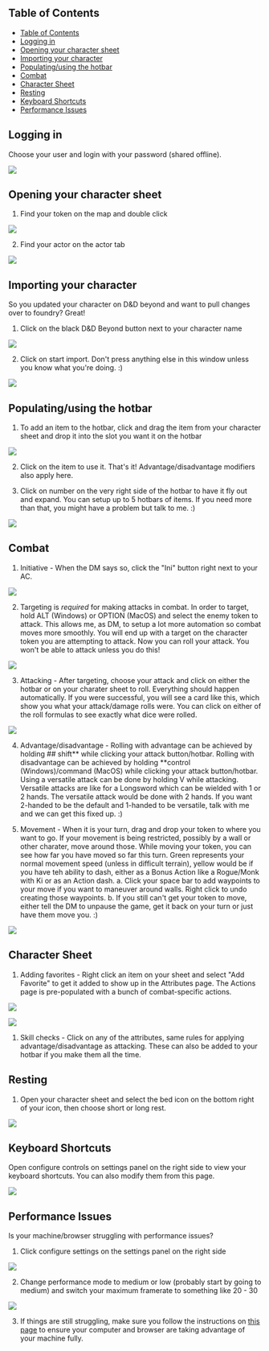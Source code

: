## Table of Contents

<!-- @import "[TOC]" {cmd="toc" depthFrom=1 depthTo=6 orderedList=false} -->

<!-- code_chunk_output -->

- [Table of Contents](#table-of-contents)
- [Logging in](#logging-in)
- [Opening your character sheet](#opening-your-character-sheet)
- [Importing your character](#importing-your-character)
- [Populating/using the hotbar](#populatingusing-the-hotbar)
- [Combat](#combat)
- [Character Sheet](#character-sheet)
- [Resting](#resting)
- [Keyboard Shortcuts](#keyboard-shortcuts)
- [Performance Issues](#performance-issues)

<!-- /code_chunk_output -->

## Logging in

Choose your user and login with your password (shared offline).

![](2022-04-20-13-57-40.png)

## Opening your character sheet

1. Find your token on the map and double click

![](2022-04-20-13-59-51.png)

2. Find your actor on the actor tab

![](2022-04-20-14-00-34.png)

## Importing your character

So you updated your character on D&D beyond and want to pull changes over to foundry? Great!

1. Click on the black D&D Beyond button next to your character name

![](2022-04-20-14-01-28.png)

2. Click on start import. Don't press anything else in this window unless you know what you're doing. :)

![](2022-04-20-14-02-01.png)

## Populating/using the hotbar

1. To add an item to the hotbar, click and drag the item from your character sheet and drop it into the slot you want it on the hotbar

![](2022-04-20-14-04-05.png)

2. Click on the item to use it. That's it! Advantage/disadvantage modifiers also apply here. 

3. Click on number on the very right side of the hotbar to have it fly out and expand. You can setup up to 5 hotbars of items. If you need more than that, you might have a problem but talk to me. :)

![](2022-04-20-14-28-02.png)

## Combat

1. Initiative - When the DM says so, click the "Ini" button right next to your AC.

![](2022-04-20-14-17-38.png)

2. Targeting is *required* for making attacks in combat. In order to target, hold ALT (Windows) or OPTION (MacOS) and select the enemy token to attack. This allows me, as DM, to setup a lot more automation so combat moves more smoothly. You will end up with a target on the character token you are attempting to attack. Now you can roll your attack. You won't be able to attack unless you do this!

![](2022-04-20-14-07-15.png)

3. Attacking - After targeting, choose your attack and click on either the hotbar or on your charater sheet to roll. Everything should happen automatically. If you were successful, you will see a card like this, which show you what your attack/damage rolls were. You can click on either of the roll formulas to see exactly what dice were rolled. 

![](2022-04-20-14-10-56.png)

4. Advantage/disadvantage - Rolling with advantage can be achieved by holding ## shift** while clicking your attack button/hotbar. Rolling with disadvantage can be achieved by holding **control (Windows)/command (MacOS) while clicking your attack button/hotbar. Using a versatile attack can be done by holding V while attacking. Versatile attacks are like for a Longsword which can be wielded with 1 or 2 hands. The versatile attack would be done with 2 hands. If you want 2-handed to be the default and 1-handed to be versatile, talk with me and we can get this fixed up. :)

5. Movement - When it is your turn, drag and drop your token to where you want to go. If your movement is being restricted, possibly by a wall or other charater, move around those. While moving your token, you can see how far you have moved so far this turn. Green represents your normal movement speed (unless in difficult terrain), yellow would be if you have teh ability to dash, either as a Bonus Action like a Rogue/Monk with Ki or as an Action dash. 
a. Click your space bar to add waypoints to your move if you want to maneuver around walls. Right click to undo creating those waypoints.
b. If you still can't get your token to move, either tell the DM to unpause the game, get it back on your turn or just have them move you. :)

![](2022-04-20-14-38-02.png)

## Character Sheet

1. Adding favorites - Right click an item on your sheet and select "Add Favorite" to get it added to show up in the Attributes page. The Actions page is pre-populated with a bunch of combat-specific actions.

![](2022-04-20-14-16-25.png)

![](2022-04-20-14-16-39.png)

1. Skill checks - Click on any of the attributes, same rules for applying advantage/disadvantage as attacking. These can also be added to your hotbar if you make them all the time. 

## Resting

1. Open your character sheet and select the bed icon on the bottom right of your icon, then choose short or long rest.

![](2022-04-20-14-24-24.png)

## Keyboard Shortcuts

Open configure controls on settings panel on the right side to view your keyboard shortcuts. You can also modify them from this page. 

![](2022-04-20-14-31-10.png)

## Performance Issues

Is your machine/browser struggling with performance issues?

1. Click configure settings on the settings panel on the right side 

![](2022-04-20-14-32-58.png)

2. Change performance mode to medium or low (probably start by going to medium) and switch your maximum framerate to something like 20 - 30

![](2022-04-20-14-32-19.png)

3. If things are still struggling, make sure you follow the instructions on [this page](https://prezi.com/view/Wpq1WQv92LC1KNwwAEyG/) to ensure your computer and browser are taking advantage of your machine fully.